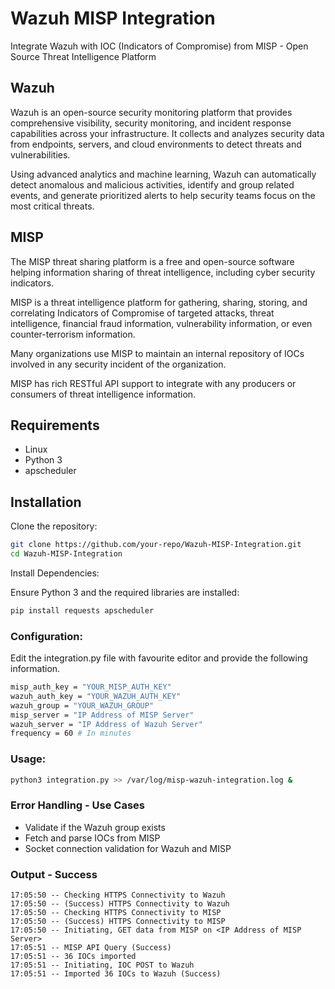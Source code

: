# Wazuh MISP Integration

Integrate Wazuh with IOC (Indicators of Compromise) from MISP - Open Source Threat Intelligence Platform

## Wazuh

Wazuh is an open-source security monitoring platform that provides comprehensive visibility, security monitoring, and incident response capabilities across your infrastructure. It collects and analyzes security data from endpoints, servers, and cloud environments to detect threats and vulnerabilities.

Using advanced analytics and machine learning, Wazuh can automatically detect anomalous and malicious activities, identify and group related events, and generate prioritized alerts to help security teams focus on the most critical threats.

## MISP

The MISP threat sharing platform is a free and open-source software helping information sharing of threat intelligence, including cyber security indicators.

MISP is a threat intelligence platform for gathering, sharing, storing, and correlating Indicators of Compromise of targeted attacks, threat intelligence, financial fraud information, vulnerability information, or even counter-terrorism information.

Many organizations use MISP to maintain an internal repository of IOCs involved in any security incident of the organization.

MISP has rich RESTful API support to integrate with any producers or consumers of threat intelligence information.

## Requirements

- Linux
- Python 3
- apscheduler

## Installation

Clone the repository:

```bash
git clone https://github.com/your-repo/Wazuh-MISP-Integration.git
cd Wazuh-MISP-Integration
```
Install Dependencies:

Ensure Python 3 and the required libraries are installed:

```bash
pip install requests apscheduler
```

### Configuration:

Edit the integration.py file with favourite editor and provide the following information.

```sh
misp_auth_key = "YOUR_MISP_AUTH_KEY"
wazuh_auth_key = "YOUR_WAZUH_AUTH_KEY"
wazuh_group = "YOUR_WAZUH_GROUP"
misp_server = "IP Address of MISP Server"
wazuh_server = "IP Address of Wazuh Server"
frequency = 60 # In minutes
```

### Usage:
```sh
python3 integration.py >> /var/log/misp-wazuh-integration.log &
```

### Error Handling - Use Cases
 - Validate if the Wazuh group exists
 - Fetch and parse IOCs from MISP
 - Socket connection validation for Wazuh and MISP


### Output - Success

```
17:05:50 -- Checking HTTPS Connectivity to Wazuh
17:05:50 -- (Success) HTTPS Connectivity to Wazuh
17:05:50 -- Checking HTTPS Connectivity to MISP
17:05:50 -- (Success) HTTPS Connectivity to MISP
17:05:50 -- Initiating, GET data from MISP on <IP Address of MISP Server>
17:05:51 -- MISP API Query (Success)
17:05:51 -- 36 IOCs imported
17:05:51 -- Initiating, IOC POST to Wazuh
17:05:51 -- Imported 36 IOCs to Wazuh (Success)
```

